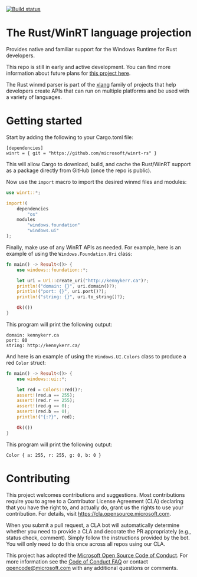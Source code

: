 [![Build status](https://github.com/microsoft/winrt-rs/workflows/Build%20and%20Test/badge.svg)](https://github.com/microsoft/winrt-rs/actions)

# The Rust/WinRT language projection

Provides native and familiar support for the Windows Runtime for Rust developers. 

This repo is still in early and active development. You can find more information about future plans for
[this project here](https://kennykerr.ca/2019/11/05/rust/).

The Rust winmd parser is part of the [xlang](https://github.com/microsoft/xlang) family of projects that help developers create APIs that can run on multiple platforms and be used with a variety of languages.

# Getting started

Start by adding the following to your Cargo.toml file:

```
[dependencies]
winrt = { git = "https://github.com/microsoft/winrt-rs" }
```

This will allow Cargo to download, build, and cache the Rust/WinRT support as a package directly from GitHub (once the repo is public).

Now use the `import` macro to import the desired winmd files and modules:

```rust
use winrt::*;

import!(
    dependencies
        "os"
    modules
        "windows.foundation"
        "windows.ui"
);
```

Finally, make use of any WinRT APIs as needed. For example, here is an example of using the `Windows.Foundation.Uri` class:

```rust
fn main() -> Result<()> {
    use windows::foundation::*;

    let uri = Uri::create_uri("http://kennykerr.ca")?;
    println!("domain: {}", uri.domain()?);
    println!("port: {}", uri.port()?);
    println!("string: {}", uri.to_string()?);

    Ok(())
}
```

This program will print the following output:

```
domain: kennykerr.ca
port: 80
string: http://kennykerr.ca/
```

And here is an example of using the `Windows.UI.Colors` class to produce a red `Color` struct:

```rust
fn main() -> Result<()> {
    use windows::ui::*;

    let red = Colors::red()?;
    assert!(red.a == 255);
    assert!(red.r == 255);
    assert!(red.g == 0);
    assert!(red.b == 0);
    println!("{:?}", red);

    Ok(())
}
```

This program will print the following output:

```
Color { a: 255, r: 255, g: 0, b: 0 }
```

# Contributing

This project welcomes contributions and suggestions.  Most contributions require you to agree to a
Contributor License Agreement (CLA) declaring that you have the right to, and actually do, grant us
the rights to use your contribution. For details, visit https://cla.opensource.microsoft.com.

When you submit a pull request, a CLA bot will automatically determine whether you need to provide
a CLA and decorate the PR appropriately (e.g., status check, comment). Simply follow the instructions
provided by the bot. You will only need to do this once across all repos using our CLA.

This project has adopted the [Microsoft Open Source Code of Conduct](https://opensource.microsoft.com/codeofconduct/).
For more information see the [Code of Conduct FAQ](https://opensource.microsoft.com/codeofconduct/faq/) or
contact [opencode@microsoft.com](mailto:opencode@microsoft.com) with any additional questions or comments.
